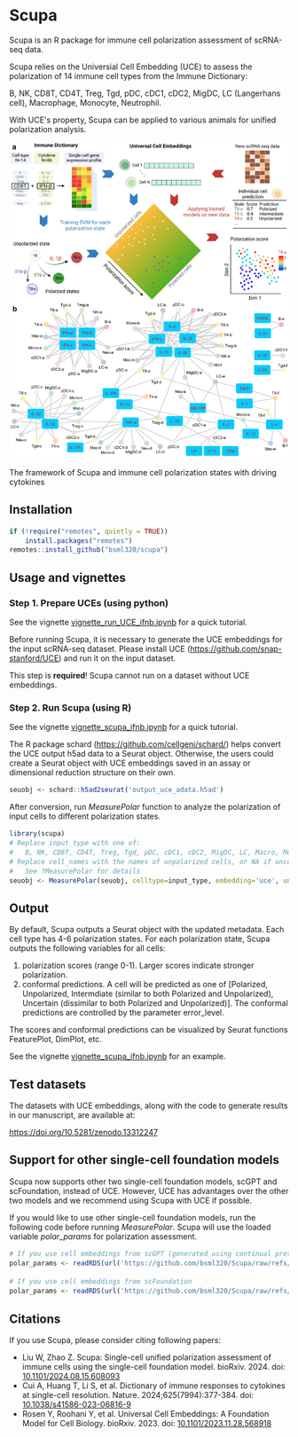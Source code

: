 # Scupa

Scupa is an R package for immune cell polarization assessment of scRNA-seq data.

Scupa relies on the Universial Cell Embedding (UCE) to assess the polarization of 14 immune cell types from the Immune Dictionary:

B, NK, CD8T, CD4T, Treg, Tgd, pDC, cDC1, cDC2, MigDC, LC (Langerhans cell), Macrophage, Monocyte, Neutrophil.

With UCE's property, Scupa can be applied to various animals for unified polarization analysis.

![Scupa design and immune cell polarization states](inst/figure/scupa.png)

The framework of Scupa and immune cell polarization states with driving cytokines

## Installation

```r
if (!require("remotes", quietly = TRUE))
    install.packages("remotes")
remotes::install_github("bsml320/scupa")
```

## Usage and vignettes

### Step 1. Prepare UCEs (using python)

See the vignette [vignette_run_UCE_ifnb.ipynb](inst/notebook/vignette_run_UCE_ifnb.ipynb) for a quick tutorial.

Before running Scupa, it is necessary to generate the UCE embeddings for the input scRNA-seq dataset. Please install UCE (https://github.com/snap-stanford/UCE) and run it on the input dataset.

This step is **required**! Scupa cannot run on a dataset without UCE embeddings. 

### Step 2. Run Scupa (using R)

See the vignette [vignette_scupa_ifnb.ipynb](inst/notebook/vignette_scupa_ifnb.ipynb) for a quick tutorial.

The R package schard (https://github.com/cellgeni/schard/) helps convert the UCE output h5ad data to a Seurat object. Otherwise, the users could create a Seurat object with UCE embeddings saved in an assay or dimensional reduction structure on their own.

```r
seuobj <- schard::h5ad2seurat('output_uce_adata.h5ad')
```

After conversion, run *MeasurePolar* function to analyze the polarization of input cells to different polarization states.

```r
library(scupa)
# Replace input_type with one of: 
#   B, NK, CD8T, CD4T, Treg, Tgd, pDC, cDC1, cDC2, MigDC, LC, Macro, Mono, Neu.
# Replace cell_names with the names of unpolarized cells, or NA if uncertain.
#   See ?MeasurePolar for details
seuobj <- MeasurePolar(seuobj, celltype=input_type, embedding='uce', unpolarized_cell=cell_names)
```

## Output

By default, Scupa outputs a Seurat object with the updated metadata. Each cell type has 4-6 polarization states. For each polarization state, Scupa outputs the following variables for all cells:

1. polarization scores (range 0-1). Larger scores indicate stronger polarization. 
2. conformal predictions. A cell will be predicted as one of [Polarized, Unpolarized, Intermdiate (similar to both Polarized and Unpolarized), Uncertain (dissimilar to both Polarized and Unpolarized)]. The conformal predictions are controlled by the parameter error_level. 

The scores and conformal predictions can be visualized by Seurat functions FeaturePlot, DimPlot, etc.

See the vignette [vignette_scupa_ifnb.ipynb](inst/notebook/vignette_scupa_ifnb.ipynb) for an example.

## Test datasets

The datasets with UCE embeddings, along with the code to generate results in our manuscript, are available at:

https://doi.org/10.5281/zenodo.13312247

## Support for other single-cell foundation models

Scupa now supports other two single-cell foundation models, scGPT and scFoundation, instead of UCE. However, UCE has advantages over the other two models and we recommend using Scupa with UCE if possible.

If you would like to use other single-cell foundation models, run the following code before running *MeasurePolar*. Scupa will use the loaded variable *polar_params* for polarization assessment.

```r
# If you use cell embeddings from scGPT (generated using continual pretrained model)
polar_params <- readRDS(url('https://github.com/bsml320/Scupa/raw/refs/heads/master/inst/extdata/polar_params_scgpt.rds'))

# If you use cell embeddings from scFoundation
polar_params <- readRDS(url('https://github.com/bsml320/Scupa/raw/refs/heads/master/inst/extdata/polar_params_scfoundation.rds'))
```

## Citations

If you use Scupa, please consider citing following papers:

* Liu W, Zhao Z. Scupa: Single-cell unified polarization assessment of immune cells using the single-cell foundation model. bioRxiv. 2024. doi: [10.1101/2024.08.15.608093](https://doi.org/10.1101/2024.08.15.608093)
* Cui A, Huang T, Li S, et al. Dictionary of immune responses to cytokines at single-cell resolution. Nature. 2024;625(7994):377-384. doi: [10.1038/s41586-023-06816-9](https://doi.org/10.1038/s41586-023-06816-9)
* Rosen Y, Roohani Y, et al. Universal Cell Embeddings: A Foundation Model for Cell Biology. bioRxiv. 2023. doi: [10.1101/2023.11.28.568918](https://doi.org/10.1101/2023.11.28.568918)

